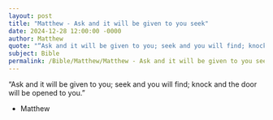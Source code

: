 ```yaml
---
layout: post
title: "Matthew - Ask and it will be given to you seek"
date: 2024-12-28 12:00:00 -0000
author: Matthew
quote: "“Ask and it will be given to you; seek and you will find; knock and the door will be opened to you.”"
subject: Bible
permalink: /Bible/Matthew/Matthew - Ask and it will be given to you seek
---
```


“Ask and it will be given to you; seek and you will find; knock and the door will be opened to you.”

- Matthew
